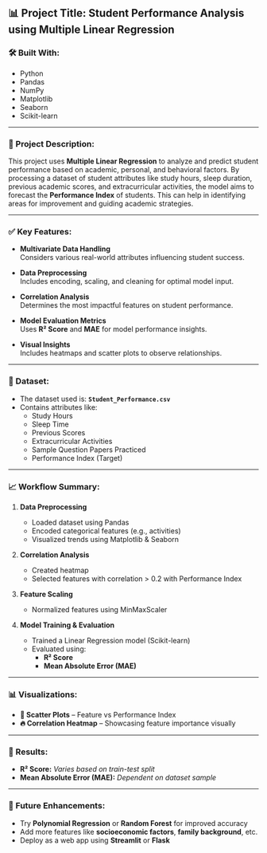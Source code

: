 ## 📊 Project Title: Student Performance Analysis using Multiple Linear Regression

### 🛠️ Built With:

- Python
- Pandas
- NumPy
- Matplotlib
- Seaborn
- Scikit-learn

---

### 📝 Project Description:

This project uses **Multiple Linear Regression** to analyze and predict student performance based on academic, personal, and behavioral factors. By processing a dataset of student attributes like study hours, sleep duration, previous academic scores, and extracurricular activities, the model aims to forecast the **Performance Index** of students. This can help in identifying areas for improvement and guiding academic strategies.

---

### ✅ Key Features:

- **Multivariate Data Handling**  
  Considers various real-world attributes influencing student success.

- **Data Preprocessing**  
  Includes encoding, scaling, and cleaning for optimal model input.

- **Correlation Analysis**  
  Determines the most impactful features on student performance.

- **Model Evaluation Metrics**  
  Uses **R² Score** and **MAE** for model performance insights.

- **Visual Insights**  
  Includes heatmaps and scatter plots to observe relationships.

---

### 📁 Dataset:

- The dataset used is: **`Student_Performance.csv`**
- Contains attributes like:
  - Study Hours  
  - Sleep Time  
  - Previous Scores  
  - Extracurricular Activities  
  - Sample Question Papers Practiced  
  - Performance Index (Target)

---

### 📈 Workflow Summary:

1. **Data Preprocessing**  
   - Loaded dataset using Pandas  
   - Encoded categorical features (e.g., activities)  
   - Visualized trends using Matplotlib & Seaborn

2. **Correlation Analysis**  
   - Created heatmap  
   - Selected features with correlation > 0.2 with Performance Index

3. **Feature Scaling**  
   - Normalized features using MinMaxScaler

4. **Model Training & Evaluation**  
   - Trained a Linear Regression model (Scikit-learn)  
   - Evaluated using:
     - **R² Score**  
     - **Mean Absolute Error (MAE)**

---

### 📊 Visualizations:

- **📍 Scatter Plots** – Feature vs Performance Index  
- **🔥 Correlation Heatmap** – Showcasing feature importance visually

---

### 🧪 Results:

- **R² Score:** _Varies based on train-test split_  
- **Mean Absolute Error (MAE):** _Dependent on dataset sample_

---

### 🔮 Future Enhancements:

- Try **Polynomial Regression** or **Random Forest** for improved accuracy  
- Add more features like **socioeconomic factors**, **family background**, etc.  
- Deploy as a web app using **Streamlit** or **Flask**

